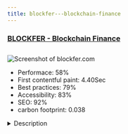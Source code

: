 ```yaml
---
title: blockfer---blockchain-finance
---
```


<div style="height: 3rem">
  <a href="https://www.blockfer.com/"><h3>BLOCKFER - Blockchain Finance</h3></a>
</div>
<img loading="lazy" src="/images/thumbs/blockfer.com.jpg" alt="Screenshot of blockfer.com" />
<ul>
  <li>Performace: 58%</li>
  <li>
    First contentful paint:
    4.40Sec
  </li>
  <li>Best practices: 79%</li>
  <li>Accessibility: 83%</li>
  <li>SEO: 92%</li>
  <li>carbon footprint: 0.038</li>
</ul>
<details>
  <summary>Description</summary>
  <p>Blockfer was designed to be an authority in the blockchain finance ecosystem. Our focus is on reviewing legitimate companies that offer products and services around Bitcoin, stable-coins, digital securities, and other blockchain assets. 

We see this market growing because the technology allows money and value to be transferred 100% online in an open-way. We believe that this will open the door to new users around the world to financial services that can be used with only an internet connection.We choose Joomla over Wordpress because of Joomla's dynamic menu options, template versatility, and SEO settings. 

We knew that different pages that display rates, comparison tools, and just simple articles would require different assigned templates.

For the data we built a custom component that controls all of our category modules. Using this component we can add the different services and products of our niche to the Joomla backend. 

We then have a custom plugin that displays the data from the component in the native Joomla article content. To us it was important we keep using Joomla default article content because of the customization it allows in the menu structure and SEO settings. 

Instead of doing too much custom work we just have one custom component that can easily transfers its data to the native Joomla modules and content structure. 

We did not encounter any difficult parts, Joomla MVC structure allowed us to build exactly what we want, and keep making changes quickly.</p>
</details>

